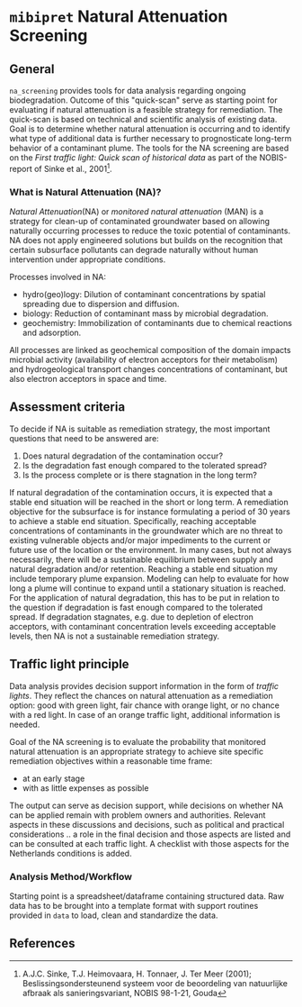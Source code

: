 # `mibipret` Natural Attenuation Screening

## General

`na_screening` provides tools for data analysis regarding ongoing biodegradation. Outcome of this "quick-scan" serve as starting point for evaluating if natural attenuation is a feasible strategy for remediation. The quick-scan is based on technical and scientific analysis of existing data. Goal is to determine whether natural attenuation is occurring and to identify what type of additional data is further necessary to prognosticate long-term behavior of a contaminant plume. The tools for the NA screening are based on the *First traffic light: Quick scan of historical data* as part of the NOBIS-report of Sinke et al., 2001[^1].

### What is Natural Attenuation (NA)?

*Natural Attenuation*(NA) or *monitored natural attenuation* (MAN) is a strategy for clean-up of contaminated groundwater based on allowing naturally occurring processes to reduce the toxic potential of contaminants. NA does not apply engineered solutions but builds on the recognition that certain subsurface pollutants can degrade naturally without
human intervention under appropriate conditions.

Processes involved in NA:
* hydro(geo)logy: Dilution of contaminant concentrations by spatial spreading due to dispersion and diffusion.
* biology: Reduction of contaminant mass by microbial degradation. 
* geochemistry: Immobilization of contaminants due to chemical reactions and adsorption.

All processes are linked as geochemical composition of the domain impacts microbial activity (availability of electron acceptors for their metabolism) and hydrogeological transport changes concentrations of contaminant, but also electron acceptors in space and time. 

## Assessment criteria
To decide if NA is suitable as remediation strategy, the most important questions that need to be answered are:

1) Does natural degradation of the contamination occur?
2) Is the degradation fast enough compared to the tolerated spread?
3) Is the process complete or is there stagnation in the long term?

If natural degradation of the contamination occurs, it is expected that a stable end situation will be reached in the short or long term. A remediation objective for the subsurface is for instance formulating a period of 30 years to achieve a stable end situation. Specifically, reaching acceptable concentrations of contaminants in the groundwater which are no threat to existing vulnerable objects and/or major impediments to the current or future use of the location or the environment. In many cases, but not always necessarily, there will be a sustainable equilibrium between supply and natural degradation and/or retention. Reaching a stable end situation my include temporary plume expansion. Modeling can help to evaluate for how long a plume will continue to expand until a stationary situation is reached. For the application of natural degradation, this has to be put in relation to the question if degradation is fast enough compared to the tolerated spread. If degradation stagnates, e.g. due to depletion of electron acceptors, with contaminant concentration levels exceeding acceptable levels, then NA is not a sustainable remediation strategy. 

## Traffic light principle

Data analysis provides decision support information in the form of *traffic lights*. They reflect the chances on natural attenuation as a remediation option: good with green light, fair chance with orange light, or no
chance with a red light. In case of an orange traffic light, additional information is needed.

Goal of the NA screening is to evaluate the probability that monitored natural attenuation is an appropriate strategy to achieve site specific remediation objectives within a reasonable time frame:
* at an early stage 
* with as little expenses as possible

The output can serve as decision support, while decisions on whether NA can be applied remain with problem owners and authorities. Relevant aspects in these discussions and decisions, such as political and practical considerations .. a role in the final decision and those aspects are listed and can be consulted at each traffic
light. A checklist with those aspects for the Netherlands conditions is added.

### Analysis Method/Workflow

Starting point is a spreadsheet/dataframe containing structured data. Raw data has to be brought into a template format with support routines provided in `data` to load, clean and standardize the data.

## References

[^1]: A.J.C. Sinke, T.J. Heimovaara, H. Tonnaer, J. Ter Meer (2001); Beslissingsondersteunend systeem voor de beoordeling van natuurlijke afbraak als sanieringsvariant, 
NOBIS 98-1-21, Gouda

